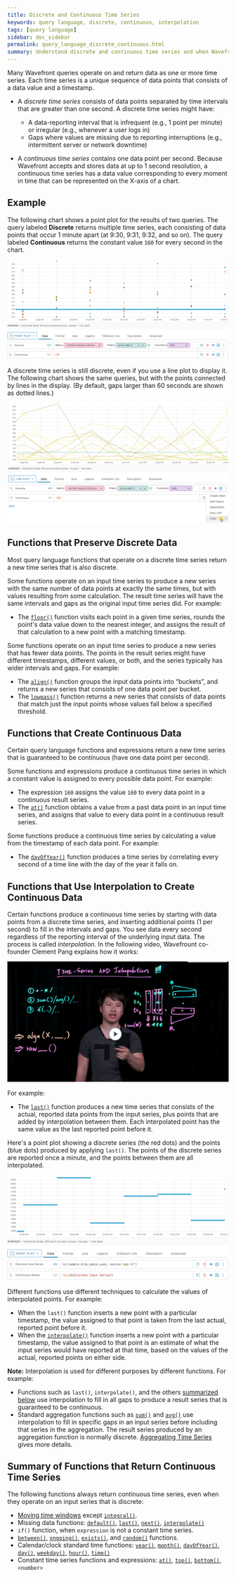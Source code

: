 ```yaml
---
title: Discrete and Continuous Time Series
keywords: query language, discrete, continuous, interpolation
tags: [query language]
sidebar: doc_sidebar
permalink: query_language_discrete_continuous.html
summary: Understand discrete and continuous time series and when Wavefront performs interpolation.
---
```


Many Wavefront queries operate on and return data as one or more time series. Each time series is a unique sequence of data points that consists of a data value and a timestamp.

* A _discrete time series_ consists of data points separated by time intervals that are greater than one second. A discrete time series might have:
  * A data-reporting interval that is infrequent (e.g., 1 point per minute) or irregular (e.g., whenever a user logs in)
  * Gaps where values are missing due to reporting interruptions (e.g., intermittent server or network downtime)

* A _continuous time series_ contains one data point per second. Because Wavefront accepts and stores data at up to 1 second resolution, a continuous time series has a data value corresponding to every moment in time that can be represented on the X-axis of a chart.

## Example

The following chart shows a point plot for the results of two queries. The query labeled **Discrete** returns multiple time series, each consisting of data points that occur 1 minute apart (at 9:30, 9:31, 9:32, and so on). The query labeled **Continuous** returns the constant value `160` for every second in the chart.

![discrete continuous](images/query_language_discrete_continuous.png)

A discrete time series is still discrete, even if you use a line plot to display it. The following chart shows the same queries, but with the points connected by lines in the display. (By default, gaps larger than 60 seconds are shown as dotted lines.)

![discrete continuous lineplot](images/query_language_discrete_continuous_lineplot.png)


## Functions that Preserve Discrete Data

Most query language functions that operate on a discrete time series return a new time series that is also discrete.

Some functions operate on an input time series to produce a new series with the same number of data points at exactly the same times, but with values resulting from some calculation.  The result time series will have the same intervals and gaps as the original input time series did. For example:
* The [`floor()`](ts_floor.html) function visits each point in a given time series, rounds the point's data value down to the nearest integer, and assigns the result of that calculation to a new point with a matching timestamp.

Some functions operate on an input time series to produce a new series that has fewer data points. The points in the result series might have different timestamps, different values, or both, and the series typically has wider intervals and gaps. For example:
* The [`align()`](ts_align.html) function groups the input data points into “buckets”, and returns a new series that consists of one data point per bucket.
* The [`lowpass()`](ts_lowpass.html) function returns a new series that consists of data points that match just the input points whose values fall below a specified threshold.



## Functions that Create Continuous Data

Certain query language functions and expressions return a new time series that is guaranteed to be continuous (have one data point per second).

Some functions and expressions produce a continuous time series in which a constant value is assigned to every possible data point. For example:
* The expression `160` assigns the value `160` to every data point in a continuous result series.
* The [`at()`](ts_at.html) function obtains a value from a past data point in an input time series, and assigns that value to every data point in a continuous result series.

Some functions produce a continuous time series by calculating a value from the timestamp of each data point. For example:
* The [`dayOfYear()`](ts_dayOfYear.html) function produces a time series by correlating every second of a time line with the day of the year it falls on.

## Functions that Use Interpolation to Create Continuous Data

Certain functions produce a continuous time series by starting with data points from a discrete time series, and inserting additional points (1 per second) to fill in the intervals and gaps. You see data every second regardless of the reporting interval of the underlying input data. The process is called _interpolation_. In the following video, Wavefrount co-founder Clement Pang explains how it works:

<p><a href="https://youtu.be/9LnDszVrJs4" target="_blank"><img src="/images/v_interpolation.png" style="width: 700px;" alt="time series and interpolation"/></a>
</p>

For example:
* The [`last()`](ts_last.html) function produces a new time series that consists of the actual, reported data points from the input series, plus points that are added by interpolation between them. Each interpolated point has the same value as the last reported point before it.

Here's a point plot showing a discrete series (the red dots) and the points (blue dots) produced by applying `last()`. The points of the discrete series are reported once a minute, and the points between them are all interpolated.

![continuous last](images/query_language_continuous_last.png)

Different functions use different techniques to calculate the values of interpolated points. For example:
* When the `last()` function inserts a new point with a particular timestamp, the value assigned to that point is taken from the last actual, reported point before it.
* When the [`interpolate()`](ts_interpolate.html) function inserts a new point with a particular timestamp, the value assigned to that point is an estimate of what the input series would have reported at that time, based on the values of the actual, reported points on either side.

**Note:** Interpolation is used for different purposes by different functions. For example:
* Functions such as `last()`, `interpolate()`, and the others [summarized below](#summary-of-functions-that-return-continuous-time-series) use interpolation to fill in all gaps to produce a result series that is guaranteed to be continuous.
* Standard aggregation functions such as [`sum()`](ts_sum.html) and [`avg()`](ts_avg.html) use interpolation to fill in specific gaps in an input series before including that series in the aggregation. The result series produced by an aggregation function is normally discrete. [Aggregating Time Series](query_language_aggregate_functions.html) gives more details.

## Summary of Functions that Return Continuous Time Series

The following functions always return continuous time series, even when they operate on an input series that is discrete:

* [Moving time windows](#moving-window-time-functions) except [`integral()`](ts_integral.html).
* Missing data functions: [`default()`](ts_default.html), [`last()`](ts_last.html), [`next()`](ts_next.html), [`interpolate()`](ts_interpolate.html)
* `if()` function, when `expression` is not a constant time series.
* [`between()`](ts_between.html), [`ongoing()`](ts_ongoing.html), [`exists()`](ts_exists.html), and [`random()`](ts_random.html) functions.
* Calendar/clock standard time functions: [`year()`](ts_year.html), [`month()`](ts_month.html), [`dayOfYear()`](ts_dayOfYear.html), [`day()`](ts_day.html), [`weekday()`](ts_weekday.html), [`hour()`](ts_hour.html), [`time()`](ts_time.html)
* Constant time series functions and expressions: [`at()`](ts_at.html), [`top()`](ts_top.html), [`bottom()`](ts_bottom.html), `<number>`
